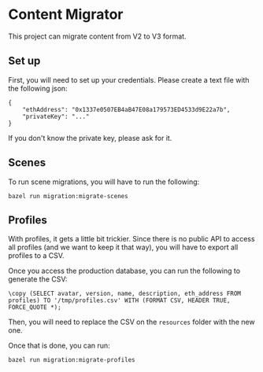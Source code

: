 # Content Migrator

This project can migrate content from V2 to V3 format.


## Set up
First, you will need to set up your credentials. Please create a text file with the following json:
```
{
    "ethAddress": "0x1337e0507EB4aB47E08a179573ED4533d9E22a7b",
    "privateKey": "..."
}
```
If you don't know the private key, please ask for it.

## Scenes
To run scene migrations, you will have to run the following:

```
bazel run migration:migrate-scenes
```

## Profiles
With profiles, it gets a little bit trickier. Since there is no public API to access all profiles (and we want to keep it that way), you will have to export all profiles to a CSV.

Once you access the production database, you can run the following to generate the CSV:
```
\copy (SELECT avatar, version, name, description, eth_address FROM profiles) TO '/tmp/profiles.csv' WITH (FORMAT CSV, HEADER TRUE, FORCE_QUOTE *);
```

Then, you will need to replace the CSV on the `resources` folder with the new one.

Once that is done, you can run:

```
bazel run migration:migrate-profiles
```
